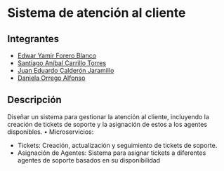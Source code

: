 # Sistema de atención al cliente
## Integrantes

- [Edwar Yamir Forero Blanco](https://github.com/Edwar-Forero)
- [Santiago Aníbal Carrillo Torres](https://github.com/santiagocarrilloT)
- [Juan Eduardo Calderón Jaramillo](https://github.com/J-E-Calderon)
- [Daniela Orrego Alfonso](https://github.com/danielaorrego3)

## Descripción

Diseñar un sistema para gestionar la atención al cliente, incluyendo la
creación de tickets de soporte y la asignación de estos a los agentes disponibles.
• Microservicios:
  - Tickets: Creación, actualización y seguimiento de tickets de soporte.
  - Asignación de Agentes: Sistema para asignar tickets a diferentes agentes de soporte basados en su disponibilidad
